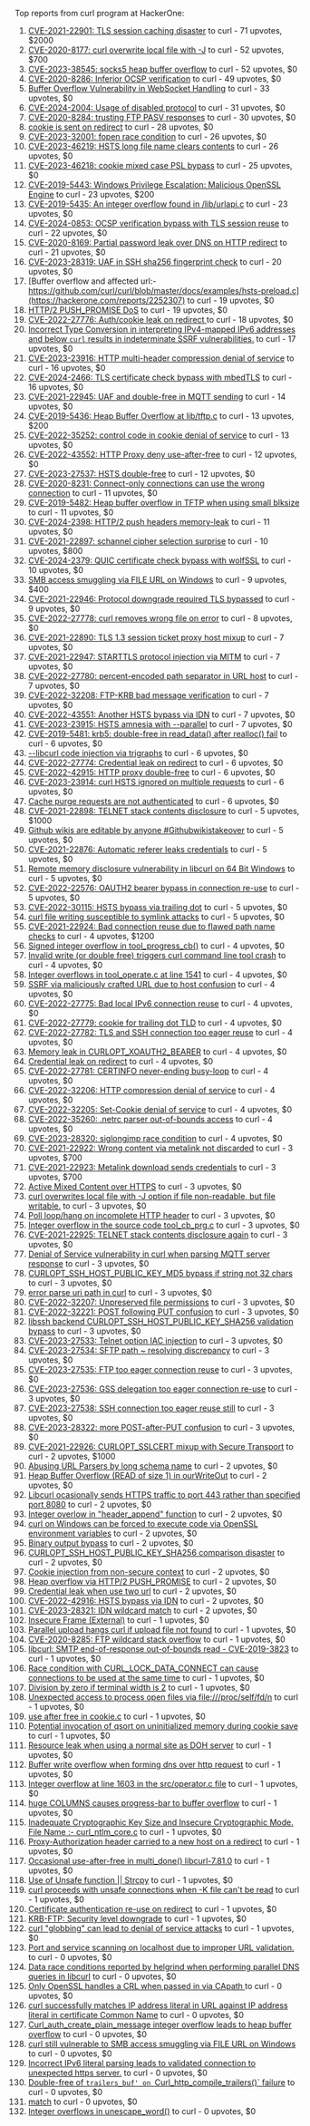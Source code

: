 Top reports from curl program at HackerOne:

1. [CVE-2021-22901: TLS session caching disaster](https://hackerone.com/reports/1180380) to curl - 71 upvotes, $2000
2. [CVE-2020-8177: curl overwrite local file with -J](https://hackerone.com/reports/887462) to curl - 52 upvotes, $700
3. [CVE-2023-38545: socks5 heap buffer overflow](https://hackerone.com/reports/2187833) to curl - 52 upvotes, $0
4. [CVE-2020-8286: Inferior OCSP verification](https://hackerone.com/reports/1048457) to curl - 49 upvotes, $0
5. [Buffer Overflow Vulnerability in WebSocket Handling](https://hackerone.com/reports/2298307) to curl - 33 upvotes, $0
6. [CVE-2024-2004: Usage of disabled protocol](https://hackerone.com/reports/2384833) to curl - 31 upvotes, $0
7. [CVE-2020-8284: trusting FTP PASV responses](https://hackerone.com/reports/1040166) to curl - 30 upvotes, $0
8. [cookie is sent on redirect](https://hackerone.com/reports/2352676) to curl - 28 upvotes, $0
9. [CVE-2023-32001: fopen race condition](https://hackerone.com/reports/2039870) to curl - 26 upvotes, $0
10. [CVE-2023-46219: HSTS long file name clears contents](https://hackerone.com/reports/2236133) to curl - 26 upvotes, $0
11. [CVE-2023-46218: cookie mixed case PSL bypass](https://hackerone.com/reports/2212193) to curl - 25 upvotes, $0
12. [CVE-2019-5443: Windows Privilege Escalation: Malicious OpenSSL Engine](https://hackerone.com/reports/608577) to curl - 23 upvotes, $200
13. [CVE-2019-5435: An integer overflow found in /lib/urlapi.c](https://hackerone.com/reports/547630) to curl - 23 upvotes, $0
14. [CVE-2024-0853: OCSP verification bypass with TLS session reuse](https://hackerone.com/reports/2298922) to curl - 22 upvotes, $0
15. [CVE-2020-8169: Partial password leak over DNS on HTTP redirect](https://hackerone.com/reports/874778) to curl - 21 upvotes, $0
16. [CVE-2023-28319: UAF in SSH sha256 fingerprint check](https://hackerone.com/reports/1913733) to curl - 20 upvotes, $0
17. [Buffer overflow and affected url:-https://github.com/curl/curl/blob/master/docs/examples/hsts-preload.c](https://hackerone.com/reports/2252307) to curl - 19 upvotes, $0
18. [HTTP/2 PUSH_PROMISE DoS](https://hackerone.com/reports/2402853) to curl - 19 upvotes, $0
19. [CVE-2022-27776: Auth/cookie leak on redirect ](https://hackerone.com/reports/1547048) to curl - 18 upvotes, $0
20. [Incorrect Type Conversion in interpreting IPv4-mapped IPv6 addresses and below `curl` results in indeterminate SSRF vulnerabilities.](https://hackerone.com/reports/2493548) to curl - 17 upvotes, $0
21. [CVE-2023-23916: HTTP multi-header compression denial of service](https://hackerone.com/reports/1826048) to curl - 16 upvotes, $0
22. [CVE-2024-2466: TLS certificate check bypass with mbedTLS](https://hackerone.com/reports/2416725) to curl - 16 upvotes, $0
23. [CVE-2021-22945: UAF and double-free in MQTT sending](https://hackerone.com/reports/1269242) to curl - 14 upvotes, $0
24. [CVE-2019-5436: Heap Buffer Overflow at lib/tftp.c](https://hackerone.com/reports/550696) to curl - 13 upvotes, $200
25. [CVE-2022-35252: control code in cookie denial of service](https://hackerone.com/reports/1613943) to curl - 13 upvotes, $0
26. [CVE-2022-43552: HTTP Proxy deny use-after-free](https://hackerone.com/reports/1764858) to curl - 12 upvotes, $0
27. [CVE-2023-27537: HSTS double-free](https://hackerone.com/reports/1897203) to curl - 12 upvotes, $0
28. [CVE-2020-8231: Connect-only connections can use the wrong connection](https://hackerone.com/reports/948876) to curl - 11 upvotes, $0
29. [CVE-2019-5482: Heap buffer overflow in TFTP when using small blksize](https://hackerone.com/reports/684603) to curl - 11 upvotes, $0
30. [CVE-2024-2398: HTTP/2 push headers memory-leak](https://hackerone.com/reports/2402845) to curl - 11 upvotes, $0
31. [CVE-2021-22897: schannel cipher selection surprise](https://hackerone.com/reports/1172857) to curl - 10 upvotes, $800
32. [CVE-2024-2379: QUIC certificate check bypass with wolfSSL](https://hackerone.com/reports/2410774) to curl - 10 upvotes, $0
33. [SMB access smuggling via FILE URL on Windows](https://hackerone.com/reports/726117) to curl - 9 upvotes, $400
34. [CVE-2021-22946: Protocol downgrade required TLS bypassed](https://hackerone.com/reports/1334111) to curl - 9 upvotes, $0
35. [CVE-2022-27778: curl removes wrong file on error](https://hackerone.com/reports/1553598) to curl - 8 upvotes, $0
36. [CVE-2021-22890: TLS 1.3 session ticket proxy host mixup](https://hackerone.com/reports/1129529) to curl - 7 upvotes, $0
37. [CVE-2021-22947: STARTTLS protocol injection via MITM](https://hackerone.com/reports/1334763) to curl - 7 upvotes, $0
38. [CVE-2022-27780: percent-encoded path separator in URL host](https://hackerone.com/reports/1553841) to curl - 7 upvotes, $0
39. [CVE-2022-32208: FTP-KRB bad message verification](https://hackerone.com/reports/1590071) to curl - 7 upvotes, $0
40. [CVE-2022-43551: Another HSTS bypass via IDN](https://hackerone.com/reports/1755083) to curl - 7 upvotes, $0
41. [CVE-2023-23915: HSTS amnesia with --parallel](https://hackerone.com/reports/1814333) to curl - 7 upvotes, $0
42. [CVE-2019-5481: krb5: double-free in read_data() after realloc() fail](https://hackerone.com/reports/686823) to curl - 6 upvotes, $0
43. [--libcurl code injection via trigraphs](https://hackerone.com/reports/1548535) to curl - 6 upvotes, $0
44. [CVE-2022-27774: Credential leak on redirect](https://hackerone.com/reports/1543773) to curl - 6 upvotes, $0
45. [CVE-2022-42915: HTTP proxy double-free](https://hackerone.com/reports/1722065) to curl - 6 upvotes, $0
46. [CVE-2023-23914: curl HSTS ignored on multiple requests](https://hackerone.com/reports/1813864) to curl - 6 upvotes, $0
47. [Cache purge requests are not authenticated](https://hackerone.com/reports/1994585) to curl - 6 upvotes, $0
48. [CVE-2021-22898: TELNET stack contents disclosure](https://hackerone.com/reports/1176461) to curl - 5 upvotes, $1000
49. [Github wikis are editable by anyone #Githubwikistakeover](https://hackerone.com/reports/545052) to curl - 5 upvotes, $0
50. [CVE-2021-22876: Automatic referer leaks credentials](https://hackerone.com/reports/1101882) to curl - 5 upvotes, $0
51. [ Remote memory disclosure vulnerability in libcurl on 64 Bit Windows](https://hackerone.com/reports/1444539) to curl - 5 upvotes, $0
52. [CVE-2022-22576: OAUTH2 bearer bypass in connection re-use](https://hackerone.com/reports/1526328) to curl - 5 upvotes, $0
53. [CVE-2022-30115: HSTS bypass via trailing dot](https://hackerone.com/reports/1557449) to curl - 5 upvotes, $0
54. [curl file writing susceptible to symlink attacks](https://hackerone.com/reports/1814824) to curl - 5 upvotes, $0
55. [CVE-2021-22924: Bad connection reuse due to flawed path name checks](https://hackerone.com/reports/1223565) to curl - 4 upvotes, $1200
56. [Signed integer overflow in tool_progress_cb()](https://hackerone.com/reports/591770) to curl - 4 upvotes, $0
57. [Invalid write (or double free) triggers curl command line tool crash](https://hackerone.com/reports/875775) to curl - 4 upvotes, $0
58. [Integer overflows in tool_operate.c at line 1541](https://hackerone.com/reports/661847) to curl - 4 upvotes, $0
59. [SSRF via maliciously crafted URL due to host confusion](https://hackerone.com/reports/704621) to curl - 4 upvotes, $0
60. [CVE-2022-27775: Bad local IPv6 connection reuse](https://hackerone.com/reports/1546268) to curl - 4 upvotes, $0
61. [CVE-2022-27779: cookie for trailing dot TLD](https://hackerone.com/reports/1553301) to curl - 4 upvotes, $0
62. [CVE-2022-27782: TLS and SSH connection too eager reuse](https://hackerone.com/reports/1555796) to curl - 4 upvotes, $0
63. [Memory leak in CURLOPT_XOAUTH2_BEARER](https://hackerone.com/reports/1567257) to curl - 4 upvotes, $0
64. [Credential leak on redirect](https://hackerone.com/reports/1568175) to curl - 4 upvotes, $0
65. [CVE-2022-27781: CERTINFO never-ending busy-loop](https://hackerone.com/reports/1555441) to curl - 4 upvotes, $0
66. [CVE-2022-32206: HTTP compression denial of service](https://hackerone.com/reports/1570651) to curl - 4 upvotes, $0
67. [CVE-2022-32205: Set-Cookie denial of service](https://hackerone.com/reports/1569946) to curl - 4 upvotes, $0
68. [CVE-2022-35260: .netrc parser out-of-bounds access](https://hackerone.com/reports/1721098) to curl - 4 upvotes, $0
69. [CVE-2023-28320: siglongjmp race condition](https://hackerone.com/reports/1929597) to curl - 4 upvotes, $0
70. [CVE-2021-22922: Wrong content via metalink not discarded](https://hackerone.com/reports/1213175) to curl - 3 upvotes, $700
71. [CVE-2021-22923: Metalink download sends credentials](https://hackerone.com/reports/1213181) to curl - 3 upvotes, $700
72. [Active Mixed Content over HTTPS](https://hackerone.com/reports/640532) to curl - 3 upvotes, $0
73. [curl overwrites local file with -J option if file non-readable, but file writable.](https://hackerone.com/reports/926638) to curl - 3 upvotes, $0
74. [Poll loop/hang on incomplete HTTP header](https://hackerone.com/reports/889160) to curl - 3 upvotes, $0
75. [Integer overflow in the source code tool_cb_prg.c](https://hackerone.com/reports/600359) to curl - 3 upvotes, $0
76. [CVE-2021-22925: TELNET stack contents disclosure again](https://hackerone.com/reports/1223882) to curl - 3 upvotes, $0
77. [Denial of Service vulnerability in curl when parsing MQTT server response](https://hackerone.com/reports/1521610) to curl - 3 upvotes, $0
78. [CURLOPT_SSH_HOST_PUBLIC_KEY_MD5 bypass if string not 32 chars](https://hackerone.com/reports/1549461) to curl - 3 upvotes, $0
79. [error parse uri path in curl](https://hackerone.com/reports/1566462) to curl - 3 upvotes, $0
80. [CVE-2022-32207: Unpreserved file permissions](https://hackerone.com/reports/1573634) to curl - 3 upvotes, $0
81. [CVE-2022-32221: POST following PUT confusion](https://hackerone.com/reports/1704017) to curl - 3 upvotes, $0
82. [ libssh backend CURLOPT_SSH_HOST_PUBLIC_KEY_SHA256 validation bypass](https://hackerone.com/reports/1825377) to curl - 3 upvotes, $0
83. [CVE-2023-27533: Telnet option IAC injection](https://hackerone.com/reports/1891474) to curl - 3 upvotes, $0
84. [CVE-2023-27534: SFTP path ~ resolving discrepancy](https://hackerone.com/reports/1892351) to curl - 3 upvotes, $0
85. [CVE-2023-27535: FTP too eager connection reuse](https://hackerone.com/reports/1892780) to curl - 3 upvotes, $0
86. [CVE-2023-27536: GSS delegation too eager connection re-use](https://hackerone.com/reports/1895135) to curl - 3 upvotes, $0
87. [CVE-2023-27538: SSH connection too eager reuse still](https://hackerone.com/reports/1898475) to curl - 3 upvotes, $0
88. [CVE-2023-28322: more POST-after-PUT confusion](https://hackerone.com/reports/1954658) to curl - 3 upvotes, $0
89. [CVE-2021-22926: CURLOPT_SSLCERT mixup with Secure Transport](https://hackerone.com/reports/1234760) to curl - 2 upvotes, $1000
90. [Abusing URL Parsers by long schema name](https://hackerone.com/reports/1049624) to curl - 2 upvotes, $0
91. [Heap Buffer Overflow (READ of size 1) in ourWriteOut](https://hackerone.com/reports/765664) to curl - 2 upvotes, $0
92. [Libcurl ocasionally sends HTTPS traffic to port 443 rather than specified port 8080](https://hackerone.com/reports/637800) to curl - 2 upvotes, $0
93. [Integer overlow in "header_append" function](https://hackerone.com/reports/627245) to curl - 2 upvotes, $0
94. [curl on Windows can be forced to execute code via OpenSSL environment variables](https://hackerone.com/reports/714215) to curl - 2 upvotes, $0
95. [Binary output bypass](https://hackerone.com/reports/1468962) to curl - 2 upvotes, $0
96. [CURLOPT_SSH_HOST_PUBLIC_KEY_SHA256 comparison disaster](https://hackerone.com/reports/1549435) to curl - 2 upvotes, $0
97. [Cookie injection from non-secure context](https://hackerone.com/reports/1560324) to curl - 2 upvotes, $0
98. [Heap overflow via HTTP/2 PUSH_PROMISE](https://hackerone.com/reports/1589847) to curl - 2 upvotes, $0
99. [Credential leak when use two url](https://hackerone.com/reports/1569926) to curl - 2 upvotes, $0
100. [CVE-2022-42916: HSTS bypass via IDN](https://hackerone.com/reports/1730660) to curl - 2 upvotes, $0
101. [CVE-2023-28321: IDN wildcard match](https://hackerone.com/reports/1950627) to curl - 2 upvotes, $0
102. [Insecure Frame (External)](https://hackerone.com/reports/640530) to curl - 1 upvotes, $0
103. [Parallel upload hangs curl if upload file not found](https://hackerone.com/reports/1019372) to curl - 1 upvotes, $0
104. [CVE-2020-8285: FTP wildcard stack overflow](https://hackerone.com/reports/1045844) to curl - 1 upvotes, $0
105. [libcurl: SMTP end-of-response out-of-bounds read - CVE-2019-3823](https://hackerone.com/reports/518097) to curl - 1 upvotes, $0
106. [Race condition with CURL_LOCK_DATA_CONNECT can cause connections to be used at the same time](https://hackerone.com/reports/724134) to curl - 1 upvotes, $0
107. [Division by zero if terminal width is 2](https://hackerone.com/reports/774883) to curl - 1 upvotes, $0
108. [Unexpected access to process open files via file:///proc/self/fd/n](https://hackerone.com/reports/770190) to curl - 1 upvotes, $0
109. [use after free in cookie.c](https://hackerone.com/reports/707006) to curl - 1 upvotes, $0
110. [Potential invocation of qsort on uninitialized memory during cookie save](https://hackerone.com/reports/696822) to curl - 1 upvotes, $0
111. [Resource leak when using a normal site as DOH server](https://hackerone.com/reports/694988) to curl - 1 upvotes, $0
112. [Buffer write overflow when forming dns over http request](https://hackerone.com/reports/694449) to curl - 1 upvotes, $0
113. [Integer overflow  at line 1603 in the src/operator.c file](https://hackerone.com/reports/662412) to curl - 1 upvotes, $0
114. [huge COLUMNS causes progress-bar to buffer overflow](https://hackerone.com/reports/636013) to curl - 1 upvotes, $0
115. [Inadequate Cryptographic Key Size and Insecure Cryptographic Mode.  File Name :- curl_ntlm_core.c](https://hackerone.com/reports/1113663) to curl - 1 upvotes, $0
116. [Proxy-Authorization header carried to a new host on a redirect](https://hackerone.com/reports/1086259) to curl - 1 upvotes, $0
117. [Occasional use-after-free in multi_done() libcurl-7.81.0](https://hackerone.com/reports/1463013) to curl - 1 upvotes, $0
118. [Use of Unsafe function || Strcpy](https://hackerone.com/reports/1485379) to curl - 1 upvotes, $0
119. [curl proceeds with unsafe connections when -K file can't be read](https://hackerone.com/reports/1542881) to curl - 1 upvotes, $0
120. [Certificate authentication re-use on redirect](https://hackerone.com/reports/1563061) to curl - 1 upvotes, $0
121. [KRB-FTP: Security level downgrade](https://hackerone.com/reports/1590102) to curl - 1 upvotes, $0
122. [curl "globbing" can lead to denial of service attacks](https://hackerone.com/reports/1572120) to curl - 1 upvotes, $0
123. [Port and service scanning on localhost due to improper URL validation.](https://hackerone.com/reports/773313) to curl - 0 upvotes, $0
124. [Data race conditions reported by helgrind when performing parallel DNS queries in libcurl](https://hackerone.com/reports/1019457) to curl - 0 upvotes, $0
125. [Only OpenSSL handles a CRL when passed in via CApath ](https://hackerone.com/reports/713975) to curl - 0 upvotes, $0
126. [curl successfully matches IP address literal in URL against IP address literal in certificate Common Name](https://hackerone.com/reports/715413) to curl - 0 upvotes, $0
127. [Curl_auth_create_plain_message integer overflow leads to heap buffer overflow](https://hackerone.com/reports/872089) to curl - 0 upvotes, $0
128. [curl still vulnerable to SMB access smuggling via FILE URL on Windows](https://hackerone.com/reports/812969) to curl - 0 upvotes, $0
129. [Incorrect IPv6 literal parsing leads to validated connection to unexpected https server.](https://hackerone.com/reports/688048) to curl - 0 upvotes, $0
130. [Double-free of `trailers_buf' on `Curl_http_compile_trailers()` failure](https://hackerone.com/reports/687734) to curl - 0 upvotes, $0
131. [match](https://hackerone.com/reports/1555440) to curl - 0 upvotes, $0
132. [Integer overflows in unescape_word()](https://hackerone.com/reports/1564922) to curl - 0 upvotes, $0
